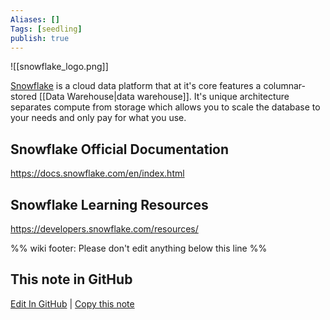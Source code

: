 ```yaml
---
Aliases: []
Tags: [seedling]
publish: true
---
```


![[snowflake_logo.png]]

[Snowflake](https://www.snowflake.com/) is a cloud data platform that at it's core features a columnar-stored [[Data Warehouse|data warehouse]]. It's unique architecture separates compute from storage which allows you to scale the database to your needs and only pay for what you use.

## Snowflake Official Documentation
https://docs.snowflake.com/en/index.html

## Snowflake Learning Resources
https://developers.snowflake.com/resources/

%% wiki footer: Please don't edit anything below this line %%

## This note in GitHub

<span class="git-footer">[Edit In GitHub](https://github.dev/data-engineering-community/data-engineering-wiki/blob/main/Tools/Snowflake.md "git-hub-edit-note") | [Copy this note](https://raw.githubusercontent.com/data-engineering-community/data-engineering-wiki/main/Tools/Snowflake.md "git-hub-copy-note") </span>
